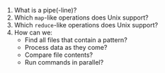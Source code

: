 1. What is a pipe(-line)?
2. Which `map`-like operations does Unix support?
3. Which `reduce`-like operations does Unix support?
4. How can we:
    - Find all files that contain a pattern?
    - Process data as they come?
    - Compare file contents?
    - Run commands in parallel?